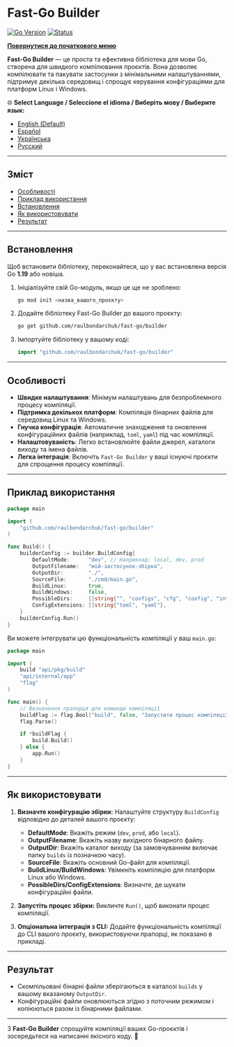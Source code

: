 # **Fast-Go Builder**
[![Go Version](https://img.shields.io/badge/Go-1.23%2B-blue?logo=go&logoColor=white)](https://go.dev/doc/install) [![Status](https://img.shields.io/badge/Status-Active-brightgreen)](#)

[**Повернутися до початкового меню**](https://github.com/raulbondarchuk/fast-go/tree/main)

**Fast-Go Builder** — це проста та ефективна бібліотека для мови Go, створена для швидкого компілювання проєктів. Вона дозволяє компілювати та пакувати застосунки з мінімальними налаштуваннями, підтримує декілька середовищ і спрощує керування конфігураціями для платформ Linux і Windows.

🌐 **Select Language / Seleccione el idioma / Виберіть мову / Выберите язык:**
- [English (Default)](README.md)
- [Español](README.es.md)
- [Українська](README.ua.md)
- [Русский](README.ru.md)

---

## **Зміст**
- [Особливості](#особливості)
- [Приклад використання](#приклад-використання)
- [Встановлення](#встановлення)
- [Як використовувати](#як-використовувати)
- [Результат](#результат)

---

## **Встановлення**

Щоб встановити бібліотеку, переконайтеся, що у вас встановлена версія Go **1.19** або новіша.

1. Ініціалізуйте свій Go-модуль, якщо це ще не зроблено:
   ```bash
   go mod init <назва_вашого_проєкту>
   ```

2. Додайте бібліотеку Fast-Go Builder до вашого проєкту:
   ```bash
   go get github.com/raulbondarchuk/fast-go/builder
   ```

3. Імпортуйте бібліотеку у вашому коді:
   ```go
   import "github.com/raulbondarchuk/fast-go/builder"
   ```

---

## **Особливості**
- **Швидке налаштування**: Мінімум налаштувань для безпроблемного процесу компіляції.
- **Підтримка декількох платформ**: Компіляція бінарних файлів для середовищ Linux та Windows.
- **Гнучка конфігурація**: Автоматичне знаходження та оновлення конфігураційних файлів (наприклад, `toml`, `yaml`) під час компіляції.
- **Налаштовуваність**: Легко встановлюйте файли джерел, каталоги виходу та імена файлів.
- **Легка інтеграція**: Включіть `Fast-Go Builder` у ваші існуючі проєкти для спрощення процесу компіляції.

---

## **Приклад використання**

```go
package main

import (
	"github.com/raulbondarchuk/fast-go/builder"
)

func Build() {
	builderConfig := builder.BuildConfig{
		DefaultMode:      "dev", // Наприклад: local, dev, prod
		OutputFilename:   "мій-застосунок-збірка",
		OutputDir:        "./",
		SourceFile:       "./cmd/main.go",
		BuildLinux:       true,
		BuildWindows:     false,
		PossibleDirs:     []string{"", "configs", "cfg", "config", "internal/config"},
		ConfigExtensions: []string{"toml", "yaml"},
	}
	builderConfig.Run()
}
```

Ви можете інтегрувати цю функціональність компіляції у ваш `main.go`:

```go
package main

import (
	build "api/pkg/build"
	"api/internal/app"
	"flag"
)

func main() {
	// Визначення прапорця для команди компіляції
	buildFlag := flag.Bool("build", false, "Запустити процес компіляції")
	flag.Parse()

	if *buildFlag {
		build.Build()
	} else {
		app.Run()
	}
}
```

---

## **Як використовувати**

1. **Визначте конфігурацію збірки:**
   Налаштуйте структуру `BuildConfig` відповідно до деталей вашого проєкту:
   - **DefaultMode**: Вкажіть режим (`dev`, `prod`, або `local`).
   - **OutputFilename**: Вкажіть назву вихідного бінарного файлу.
   - **OutputDir**: Вкажіть каталог виходу (за замовчуванням включає папку `builds` із позначкою часу).
   - **SourceFile**: Вкажіть основний Go-файл для компіляції.
   - **BuildLinux/BuildWindows**: Увімкніть компіляцію для платформ Linux або Windows.
   - **PossibleDirs/ConfigExtensions**: Визначте, де шукати конфігураційні файли.

2. **Запустіть процес збірки:**
   Викличте `Run()`, щоб виконати процес компіляції.

3. **Опціональна інтеграція з CLI:**
   Додайте функціональність компіляції до CLI вашого проєкту, використовуючи прапорці, як показано в прикладі.

---

## **Результат**
- Скомпільовані бінарні файли зберігаються в каталозі `builds` у вашому вказаному `OutputDir`.
- Конфігураційні файли оновлюються згідно з поточним режимом і копіюються разом із бінарними файлами.

---

З **Fast-Go Builder** спрощуйте компіляції ваших Go-проєктів і зосередьтеся на написанні якісного коду. 🚀
